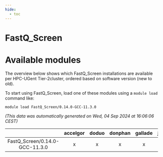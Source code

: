 ```yaml
---
hide:
  - toc
---
```


FastQ_Screen
============

# Available modules


The overview below shows which FastQ_Screen installations are available per HPC-UGent Tier-2cluster, ordered based on software version (new to old).

To start using FastQ_Screen, load one of these modules using a `module load` command like:

```shell
module load FastQ_Screen/0.14.0-GCC-11.3.0
```

*(This data was automatically generated on Wed, 04 Sep 2024 at 16:06:06 CEST)*  

| |accelgor|doduo|donphan|gallade|joltik|shinx|skitty|
| :---: | :---: | :---: | :---: | :---: | :---: | :---: | :---: |
|FastQ_Screen/0.14.0-GCC-11.3.0|x|x|x|x|x|-|x|
